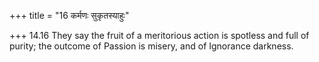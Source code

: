 +++
title = "16 कर्मणः सुकृतस्याहुः"

+++
14.16 They say the fruit of a meritorious action is spotless and full of
purity; the outcome of Passion is misery, and of Ignorance darkness.
